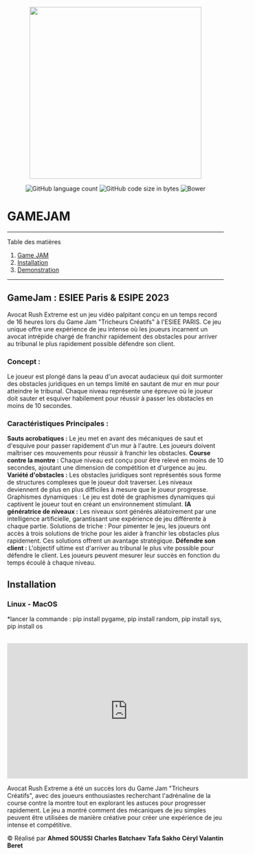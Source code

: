 <p align="center"><a href="https:/laravel.com" target="_blanc"><img src="[https://upload.wikimedia.org/wikipedia/commons/thumb/f/f8/Python_logo_and_wordmark.svg/2560px-Python_logo_and_wordmark.svg.png](https://itch.io/jam/gamecodeur-gamejam-34)![image]" width="400"></a></p>
<p align="center">
<img alt="GitHub language count" src="https://img.shields.io/github/languages/count/charlesbchv/python">
<img alt="GitHub code size in bytes" src="https://img.shields.io/github/languages/code-size/charlesbchv/kmeans">
<img alt="Bower" src="https://img.shields.io/bower/l/space">
</p>

# GAMEJAM

>

*******
Table des matières
1. [Game JAM](#gameJam)
2. [Installation](#installation)
3. [Demonstration](#demonstration)

*******
<div id='gameJam'/>  

## GameJam : ESIEE Paris  & ESIPE 2023

Avocat Rush Extreme est un jeu vidéo palpitant conçu en un temps record de 16 heures lors du Game Jam "Tricheurs Créatifs" à l'ESIEE PARIS. Ce jeu unique offre une expérience de jeu intense où les joueurs incarnent un avocat intrépide chargé de franchir rapidement des obstacles pour arriver au tribunal le plus rapidement possible défendre son client.

### Concept :

Le joueur est plongé dans la peau d'un avocat audacieux qui doit surmonter des obstacles juridiques en un temps limité en sautant de mur en mur pour atteindre le tribunal. Chaque niveau représente une épreuve où le joueur doit sauter et esquiver habilement pour réussir à passer les obstacles en moins de 10 secondes.

### Caractéristiques Principales :

**Sauts acrobatiques :** Le jeu met en avant des mécaniques de saut et d'esquive pour passer rapidement d'un mur à l'autre. Les joueurs doivent maîtriser ces mouvements pour réussir à franchir les obstacles.
**Course contre la montre :** Chaque niveau est conçu pour être relevé en moins de 10 secondes, ajoutant une dimension de compétition et d'urgence au jeu.
**Variété d'obstacles :** Les obstacles juridiques sont représentés sous forme de structures complexes que le joueur doit traverser. Les niveaux deviennent de plus en plus difficiles à mesure que le joueur progresse.
Graphismes dynamiques : Le jeu est doté de graphismes dynamiques qui captivent le joueur tout en créant un environnement stimulant.
**IA génératrice de niveaux :** Les niveaux sont générés aléatoirement par une intelligence artificielle, garantissant une expérience de jeu différente à chaque partie.
Solutions de triche : Pour pimenter le jeu, les joueurs ont accès à trois solutions de triche pour les aider à franchir les obstacles plus rapidement. Ces solutions offrent un avantage stratégique.
**Défendre son client :** L'objectif ultime est d'arriver au tribunal le plus vite possible pour défendre le client. Les joueurs peuvent mesurer leur succès en fonction du temps écoulé à chaque niveau.

<div id='installation'/>  

## Installation

### Linux - MacOS
*lancer la commande : pip install pygame, pip install random, pip install sys, pip install os


<div id='demonstration'/>  
</br>
<iframe width="560" height="315" src="https://youtu.be/z05wZNzN4gI" frameborder="0" allowfullscreen></iframe>

Avocat Rush Extreme a été un succès lors du Game Jam "Tricheurs Créatifs", avec des joueurs enthousiastes recherchant l'adrénaline de la course contre la montre tout en explorant les astuces pour progresser rapidement. Le jeu a montré comment des mécaniques de jeu simples peuvent être utilisées de manière créative pour créer une expérience de jeu intense et compétitive.

© Réalisé par
**Ahmed SOUSSI**
**Charles Batchaev**
**Tafa Sakho**
**Céryl Valantin**
**Beret**

